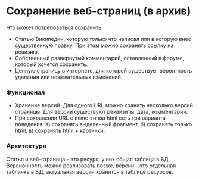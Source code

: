 # Сохранение веб-страниц (в архив) 

Что может потребоваться сохранить:

- Статью Википедии, которую только что написал или в которую внес существенную правку. При этом можно сохранять ссылку на ревизию. 
- Собственный развернутый комментарий, оставленный в форуме, который хочется сохранить. 
- Ценную страницу в интернете, для которой существует вероятность удаления или нежелательных изменений.

### Функционал

- Хранение версий. Для одного URL можно хранить несколько версий страницы. Для версии существуют реквизиты: дата, комментарий.
- При сохранении URL с mime-типов html есть три варианта поведения: а) сохранять выделенный фрагмент, б) сохранять только html, в) сохранять html + картинки.

### Архитектура

Статья и веб-страница - это ресурс, у них общая таблица в БД. Версионность можно реализовать позже, версии - это отдельная табличка в БД, актуальная версия хранится в таблице ресурсов.


